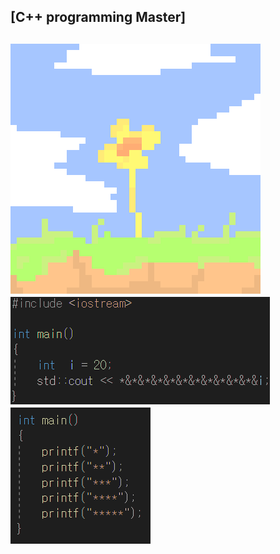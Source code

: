 ## [C++ programming Master]  
![pn](https://github.com/aguchim/aguchim/blob/main/Sprite-0001-export.png)
![천재](https://github.com/aguchim/aguchim/blob/main/unknown.png)  
![천재](https://github.com/aguchim/aguchim/blob/main/asd.png)  
---
